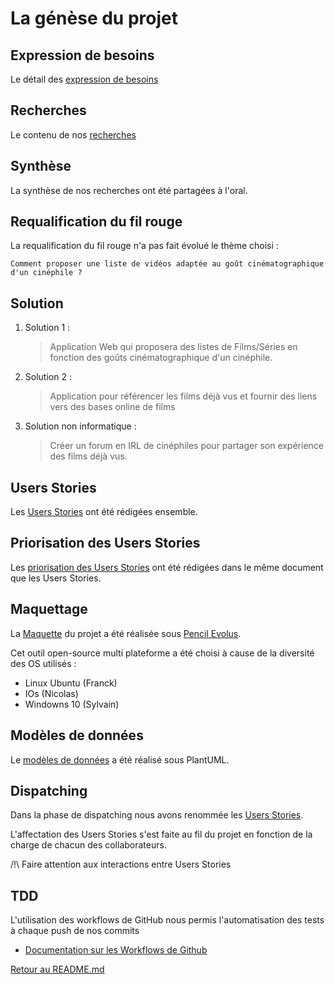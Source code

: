 # La génèse du projet

## Expression de besoins

 Le détail des [expression de besoins](./requirements.md)

## Recherches

Le contenu de nos [recherches](./investigations.md)

## Synthèse

La synthèse de nos recherches ont été partagées à l'oral.

## Requalification du fil rouge

La requalification du fil rouge n'a pas fait évolué le thème choisi :

`Comment proposer une liste de vidéos adaptée au goût cinématographique d'un cinéphile ?`

## Solution

   1. Solution 1 :
        >Application Web qui proposera des listes de Films/Séries en fonction des goûts cinématographique d'un cinéphile.
   2. Solution 2 :
        >Application pour référencer les films déjà vus et fournir des liens vers des bases online de films
   3. Solution non informatique :
        >Créer un forum en IRL de cinéphiles pour partager son expérience des films déjà vus.

## Users Stories

Les [Users Stories](./users_stories.md#liste-des-users-stories) ont été rédigées ensemble.

## Priorisation des Users Stories

Les [priorisation des Users Stories](./users_stories.md#priorisation-des-users-stories) ont été rédigées dans le même document que les Users Stories.

## Maquettage

La [Maquette](mockup/html/) du projet a été réalisée sous [Pencil Evolus](https://pencil.evolus.vn/).

Cet outil open-source multi plateforme a été choisi à cause de la diversité des OS utilisés :

- Linux Ubuntu (Franck)
- IOs (Nicolas)
- Windowns 10 (Sylvain)

## Modèles de données

Le [modèles de données](./model.puml) a été réalisé sous PlantUML.

## Dispatching

Dans la phase de dispatching nous avons renommée les [Users Stories](./users_stories.md#nommage-des-users-stories).

L'affectation des Users Stories s'est faite au fil du projet en fonction de la charge de chacun des collaborateurs.

   /!\ Faire attention aux interactions entre Users Stories

## TDD

L'utilisation des workflows de GitHub nous permis l'automatisation des tests à chaque push de nos commits

- [Documentation sur les Workflows de Github](https://help.github.com/en/actions/configuring-and-managing-workflows/configuring-a-workflow)

[Retour au README.md](../README.md#les-étapes-du-projet)